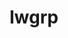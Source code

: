 ---
title: "lwgrp"
layout: cache
categories: [package, develop-2023-10-08]
meta: {"versions": ["1.0.5"], "compilers": ["cce@=15.0.1", "gcc@=11.3.0", "gcc@=11.4.0", "gcc@=7.5.0", "gcc@=9.4.0", "oneapi@=2023.2.1"], "oss": ["rhel8", "ubuntu18.04", "ubuntu20.04", "ubuntu22.04"], "platforms": ["linux"], "targets": ["aarch64", "ppc64le", "x86_64_v3", "zen4"], "stacks": ["e4s", "e4s-arm", "e4s-cray-rhel", "e4s-oneapi", "e4s-power", "radiuss", "root", "tutorial"], "num_specs": 7, "num_specs_by_stack": {"e4s-cray-rhel": 1, "root": 7, "radiuss": 1, "e4s-arm": 1, "e4s-power": 1, "e4s": 1, "e4s-oneapi": 1, "tutorial": 1}}
spec_details: [{"hash": "76gixjcjcakrnqk6twxp7zvorscgxxpu", "compiler": "cce@=15.0.1", "versions": ["1.0.5"], "os": "rhel8", "platform": "linux", "target": "zen4", "variants": ["build_system=autotools", "+shared"], "stacks": ["e4s-cray-rhel", "root"], "size": "-", "tarball": "https://binaries.spack.io/releases/develop-2023-10-08/build_cache/linux-rhel8-zen4/cce-15.0.1/lwgrp-1.0.5/linux-rhel8-zen4-cce-15.0.1-lwgrp-1.0.5-76gixjcjcakrnqk6twxp7zvorscgxxpu.spack"}, {"hash": "4sitguxwzhjzc4hl6ckluuduh2majl7q", "compiler": "gcc@=7.5.0", "versions": ["1.0.5"], "os": "ubuntu18.04", "platform": "linux", "target": "x86_64_v3", "variants": ["build_system=autotools", "+shared"], "stacks": ["radiuss", "root"], "size": "-", "tarball": "https://binaries.spack.io/releases/develop-2023-10-08/build_cache/linux-ubuntu18.04-x86_64_v3/gcc-7.5.0/lwgrp-1.0.5/linux-ubuntu18.04-x86_64_v3-gcc-7.5.0-lwgrp-1.0.5-4sitguxwzhjzc4hl6ckluuduh2majl7q.spack"}, {"hash": "qvwlpwazif7b6em7vyxz3bzgje3d3ir6", "compiler": "gcc@=11.4.0", "versions": ["1.0.5"], "os": "ubuntu20.04", "platform": "linux", "target": "aarch64", "variants": ["build_system=autotools", "+shared"], "stacks": ["root", "e4s-arm"], "size": "-", "tarball": "https://binaries.spack.io/releases/develop-2023-10-08/build_cache/linux-ubuntu20.04-aarch64/gcc-11.4.0/lwgrp-1.0.5/linux-ubuntu20.04-aarch64-gcc-11.4.0-lwgrp-1.0.5-qvwlpwazif7b6em7vyxz3bzgje3d3ir6.spack"}, {"hash": "3odp5qqujxsi45l5u2gfdyh4ksfyxbw6", "compiler": "gcc@=9.4.0", "versions": ["1.0.5"], "os": "ubuntu20.04", "platform": "linux", "target": "ppc64le", "variants": ["build_system=autotools", "+shared"], "stacks": ["root", "e4s-power"], "size": "-", "tarball": "https://binaries.spack.io/releases/develop-2023-10-08/build_cache/linux-ubuntu20.04-ppc64le/gcc-9.4.0/lwgrp-1.0.5/linux-ubuntu20.04-ppc64le-gcc-9.4.0-lwgrp-1.0.5-3odp5qqujxsi45l5u2gfdyh4ksfyxbw6.spack"}, {"hash": "265galwrvfronoy76leqmbmb7qr4ozbd", "compiler": "gcc@=11.4.0", "versions": ["1.0.5"], "os": "ubuntu20.04", "platform": "linux", "target": "x86_64_v3", "variants": ["build_system=autotools", "+shared"], "stacks": ["e4s", "root"], "size": "-", "tarball": "https://binaries.spack.io/releases/develop-2023-10-08/build_cache/linux-ubuntu20.04-x86_64_v3/gcc-11.4.0/lwgrp-1.0.5/linux-ubuntu20.04-x86_64_v3-gcc-11.4.0-lwgrp-1.0.5-265galwrvfronoy76leqmbmb7qr4ozbd.spack"}, {"hash": "cz5ng5dyn62jbi5b7vhbobczhqgt2oed", "compiler": "oneapi@=2023.2.1", "versions": ["1.0.5"], "os": "ubuntu20.04", "platform": "linux", "target": "x86_64_v3", "variants": ["build_system=autotools", "+shared"], "stacks": ["e4s-oneapi", "root"], "size": "-", "tarball": "https://binaries.spack.io/releases/develop-2023-10-08/build_cache/linux-ubuntu20.04-x86_64_v3/oneapi-2023.2.1/lwgrp-1.0.5/linux-ubuntu20.04-x86_64_v3-oneapi-2023.2.1-lwgrp-1.0.5-cz5ng5dyn62jbi5b7vhbobczhqgt2oed.spack"}, {"hash": "fs3o4r27o3igm3kfabrh6v4bc4yqrdvv", "compiler": "gcc@=11.3.0", "versions": ["1.0.5"], "os": "ubuntu22.04", "platform": "linux", "target": "x86_64_v3", "variants": ["build_system=autotools", "+shared"], "stacks": ["root", "tutorial"], "size": "-", "tarball": "https://binaries.spack.io/releases/develop-2023-10-08/build_cache/linux-ubuntu22.04-x86_64_v3/gcc-11.3.0/lwgrp-1.0.5/linux-ubuntu22.04-x86_64_v3-gcc-11.3.0-lwgrp-1.0.5-fs3o4r27o3igm3kfabrh6v4bc4yqrdvv.spack"}]
---
